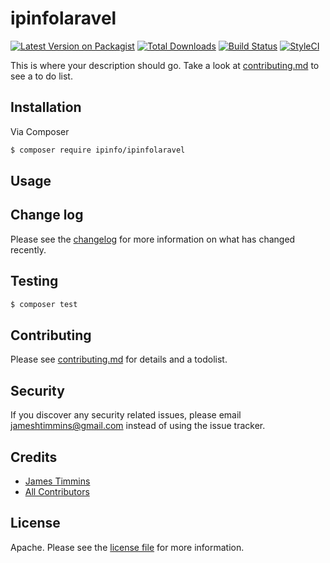 # ipinfolaravel

[![Latest Version on Packagist][ico-version]][link-packagist]
[![Total Downloads][ico-downloads]][link-downloads]
[![Build Status][ico-travis]][link-travis]
[![StyleCI][ico-styleci]][link-styleci]

This is where your description should go. Take a look at [contributing.md](contributing.md) to see a to do list.

## Installation

Via Composer

``` bash
$ composer require ipinfo/ipinfolaravel
```

## Usage

## Change log

Please see the [changelog](changelog.md) for more information on what has changed recently.

## Testing

``` bash
$ composer test
```

## Contributing

Please see [contributing.md](contributing.md) for details and a todolist.

## Security

If you discover any security related issues, please email jameshtimmins@gmail.com instead of using the issue tracker.

## Credits

- [James Timmins][link-author]
- [All Contributors][link-contributors]

## License

Apache. Please see the [license file](license.md) for more information.

[ico-version]: https://img.shields.io/packagist/v/ipinfo/ipinfolaravel.svg?style=flat-square
[ico-downloads]: https://img.shields.io/packagist/dt/ipinfo/ipinfolaravel.svg?style=flat-square
[ico-travis]: https://img.shields.io/travis/ipinfo/ipinfolaravel/master.svg?style=flat-square
[ico-styleci]: https://styleci.io/repos/12345678/shield

[link-packagist]: https://packagist.org/packages/ipinfo/ipinfolaravel
[link-downloads]: https://packagist.org/packages/ipinfo/ipinfolaravel
[link-travis]: https://travis-ci.org/ipinfo/ipinfolaravel
[link-styleci]: https://styleci.io/repos/12345678
[link-author]: https://github.com/ipinfo
[link-contributors]: ../../contributors]